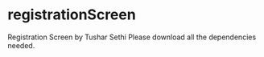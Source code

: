 # registrationScreen
Registration Screen by Tushar Sethi
Please download all the dependencies needed.
